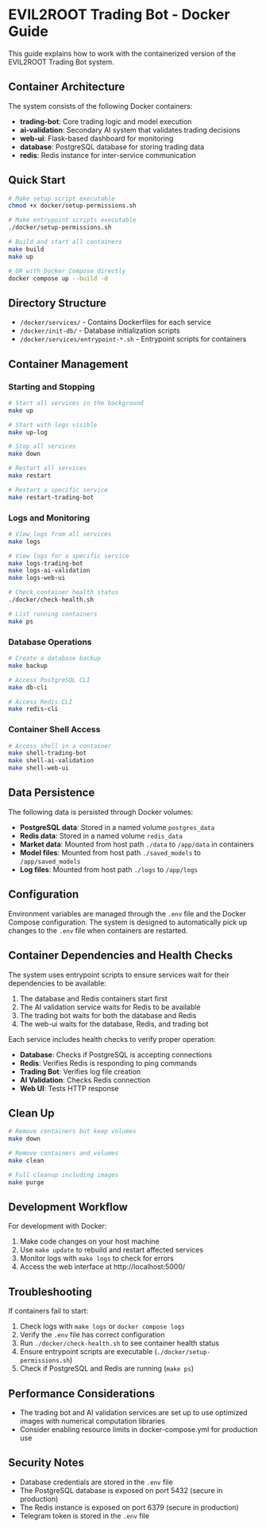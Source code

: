 # EVIL2ROOT Trading Bot - Docker Guide

This guide explains how to work with the containerized version of the EVIL2ROOT Trading Bot system.

## Container Architecture

The system consists of the following Docker containers:

- **trading-bot**: Core trading logic and model execution
- **ai-validation**: Secondary AI system that validates trading decisions
- **web-ui**: Flask-based dashboard for monitoring
- **database**: PostgreSQL database for storing trading data
- **redis**: Redis instance for inter-service communication

## Quick Start

```bash
# Make setup script executable
chmod +x docker/setup-permissions.sh

# Make entrypoint scripts executable
./docker/setup-permissions.sh

# Build and start all containers
make build
make up

# OR with Docker Compose directly
docker compose up --build -d
```

## Directory Structure

- `/docker/services/` - Contains Dockerfiles for each service
- `/docker/init-db/` - Database initialization scripts
- `/docker/services/entrypoint-*.sh` - Entrypoint scripts for containers

## Container Management

### Starting and Stopping

```bash
# Start all services in the background
make up

# Start with logs visible
make up-log

# Stop all services
make down

# Restart all services
make restart

# Restart a specific service
make restart-trading-bot
```

### Logs and Monitoring

```bash
# View logs from all services
make logs

# View logs for a specific service
make logs-trading-bot
make logs-ai-validation
make logs-web-ui

# Check container health status
./docker/check-health.sh

# List running containers
make ps
```

### Database Operations

```bash
# Create a database backup
make backup

# Access PostgreSQL CLI
make db-cli

# Access Redis CLI
make redis-cli
```

### Container Shell Access

```bash
# Access shell in a container
make shell-trading-bot
make shell-ai-validation
make shell-web-ui
```

## Data Persistence

The following data is persisted through Docker volumes:

- **PostgreSQL data**: Stored in a named volume `postgres_data`
- **Redis data**: Stored in a named volume `redis_data`
- **Market data**: Mounted from host path `./data` to `/app/data` in containers
- **Model files**: Mounted from host path `./saved_models` to `/app/saved_models`
- **Log files**: Mounted from host path `./logs` to `/app/logs`

## Configuration

Environment variables are managed through the `.env` file and the Docker Compose configuration. The system is designed to automatically pick up changes to the `.env` file when containers are restarted.

## Container Dependencies and Health Checks

The system uses entrypoint scripts to ensure services wait for their dependencies to be available:

1. The database and Redis containers start first
2. The AI validation service waits for Redis to be available
3. The trading bot waits for both the database and Redis
4. The web-ui waits for the database, Redis, and trading bot

Each service includes health checks to verify proper operation:

- **Database**: Checks if PostgreSQL is accepting connections
- **Redis**: Verifies Redis is responding to ping commands
- **Trading Bot**: Verifies log file creation
- **AI Validation**: Checks Redis connection
- **Web UI**: Tests HTTP response

## Clean Up

```bash
# Remove containers but keep volumes
make down

# Remove containers and volumes
make clean

# Full cleanup including images
make purge
```

## Development Workflow

For development with Docker:

1. Make code changes on your host machine
2. Use `make update` to rebuild and restart affected services
3. Monitor logs with `make logs` to check for errors
4. Access the web interface at http://localhost:5000/

## Troubleshooting

If containers fail to start:

1. Check logs with `make logs` or `docker compose logs`
2. Verify the `.env` file has correct configuration
3. Run `./docker/check-health.sh` to see container health status
4. Ensure entrypoint scripts are executable (`./docker/setup-permissions.sh`)
5. Check if PostgreSQL and Redis are running (`make ps`)

## Performance Considerations

- The trading bot and AI validation services are set up to use optimized images with numerical computation libraries
- Consider enabling resource limits in docker-compose.yml for production use

## Security Notes

- Database credentials are stored in the `.env` file
- The PostgreSQL database is exposed on port 5432 (secure in production)
- The Redis instance is exposed on port 6379 (secure in production)
- Telegram token is stored in the `.env` file

